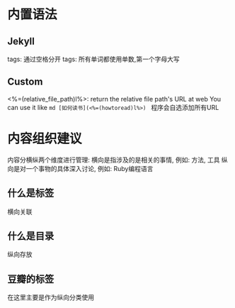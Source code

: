 # 内置语法
## Jekyll

tags: 通过空格分开
tags: 所有单词都使用单数,第一个字母大写

## Custom

<%=(relative_file_path)l%>:
    return the relative file path's URL at web
    You can use it like
        ```md
        [如何读书](<%=(howtoread)l%>)
        ```
    程序会自选添加所有URL


# 内容组织建议

内容分横纵两个维度进行管理:
    横向是指涉及的是相关的事情, 例如: 方法, 工具
    纵向是对一个事物的具体深入讨论, 例如: Ruby编程语言

## 什么是标签

横向关联

## 什么是目录

纵向存放

## 豆瓣的标签
在这里主要是作为纵向分类使用
